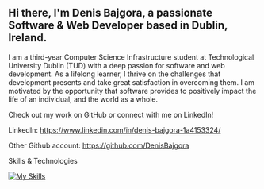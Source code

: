 ## Hi there, I'm Denis Bajgora, a passionate Software & Web Developer based in Dublin, Ireland.

I am a third-year Computer Science Infrastructure student at Technological University Dublin (TUD) with a deep passion for software and web development. As a lifelong learner, I thrive on the challenges that development presents and take great satisfaction in overcoming them. I am motivated by the opportunity that software provides to positively impact the life of an individual, and the world as a whole.

Check out my work on GitHub or connect with me on LinkedIn!

LinkedIn: https://www.linkedin.com/in/denis-bajgora-1a4153324/

Other Github account: https://github.com/DenisBajgora

Skills & Technologies

[![My Skills](https://skillicons.dev/icons?i=,html,css,js,php,c,java,mysql,figma,git,github)](https://skillicons.dev)
